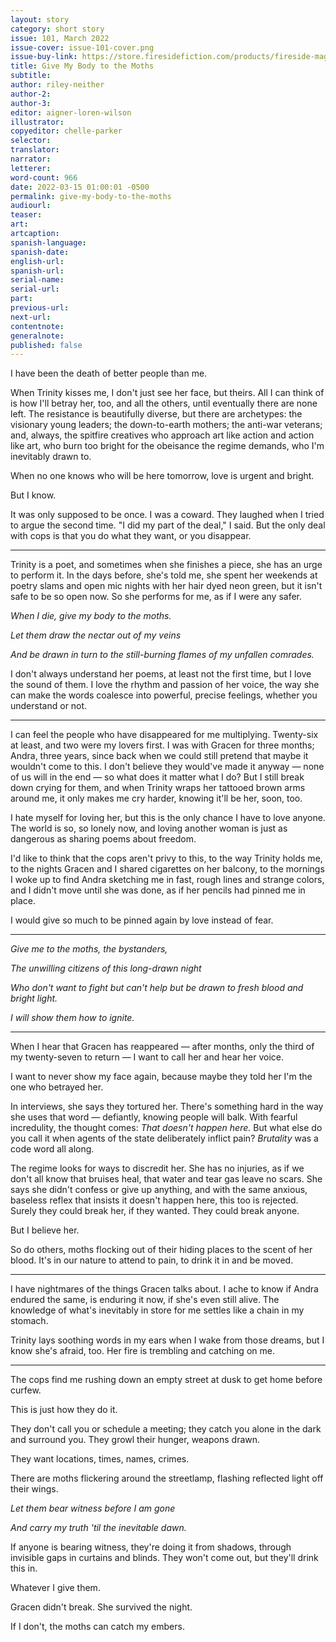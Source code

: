 ```yaml
---
layout: story
category: short story
issue: 101, March 2022
issue-cover: issue-101-cover.png
issue-buy-link: https://store.firesidefiction.com/products/fireside-magazine-issue-101-march-2022
title: Give My Body to the Moths
subtitle:
author: riley-neither
author-2:
author-3:
editor: aigner-loren-wilson
illustrator:
copyeditor: chelle-parker
selector:
translator:
narrator:
letterer:
word-count: 966
date: 2022-03-15 01:00:01 -0500
permalink: give-my-body-to-the-moths
audiourl:
teaser:
art:
artcaption:
spanish-language:
spanish-date:
english-url:
spanish-url:
serial-name:
serial-url:
part:
previous-url:
next-url:
contentnote:
generalnote:
published: false
---
```

I have been the death of better people than me.

When Trinity kisses me, I don't just see her face, but theirs. All I can think of is how I'll betray her, too, and all the others, until eventually there are none left.
The resistance is beautifully diverse, but there are archetypes: the visionary young leaders; the down-to-earth mothers; the anti-war veterans; and, always, the spitfire creatives who approach art like action and action like art, who burn too bright for the obeisance the regime demands, who I'm inevitably drawn to.

When no one knows who will be here tomorrow, love is urgent and bright.

But I know.

It was only supposed to be once. I was a coward. They laughed when I tried to argue the second time. "I did my part of the deal," I said. But the only deal with cops is that you do what they want, or you disappear.

---

Trinity is a poet, and sometimes when she finishes a piece, she has an urge to perform it. In the days before, she's told me, she spent her weekends at poetry slams and open mic nights with her hair dyed neon green, but it isn't safe to be so open now. So she performs for me, as if I were any safer.

_When I die, give my body to the moths._

_Let them draw the nectar out of my veins_

_And be drawn in turn to the still-burning flames of my unfallen comrades._

I don't always understand her poems, at least not the first time, but I love the sound of them. I love the rhythm and passion of her voice, the way she can make the words coalesce into powerful, precise feelings, whether you understand or not.

---

I can feel the people who have disappeared for me multiplying. Twenty-six at least, and two were my lovers first. I was with Gracen for three months; Andra, three years, since back when we could still pretend that maybe it wouldn't come to this. I don't believe they would've made it anyway — none of us will in the end — so what does it matter what I do? But I still break down crying for them, and when Trinity wraps her tattooed brown arms around me, it only makes me cry harder, knowing it'll be her, soon, too.

I hate myself for loving her, but this is the only chance I have to love anyone. The world is so, so lonely now, and loving another woman is just as dangerous as sharing poems about freedom.

I'd like to think that the cops aren't privy to this, to the way Trinity holds me, to the nights Gracen and I shared cigarettes on her balcony, to the mornings I woke up to find Andra sketching me in fast, rough lines and strange colors, and I didn't move until she was done, as if her pencils had pinned me in place.

I would give so much to be pinned again by love instead of fear.

---

_Give me to the moths, the bystanders,_

_The unwilling citizens of this long-drawn night_

_Who don't want to fight but can't help but be drawn to fresh blood and bright light._

_I will show them how to ignite._

---

When I hear that Gracen has reappeared — after months, only the third of my twenty-seven to return — I want to call her and hear her voice.

I want to never show my face again, because maybe they told her I'm the one who betrayed her.

In interviews, she says they tortured her. There's something hard in the way she uses that word — defiantly, knowing people will balk. With fearful incredulity, the thought comes: _That doesn't happen here._ But what else do you call it when agents of the state deliberately inflict pain? _Brutality_ was a code word all along.

The regime looks for ways to discredit her. She has no injuries, as if we don't all know that bruises heal, that water and tear gas leave no scars. She says she didn't confess or give up anything, and with the same anxious, baseless reflex that insists it doesn't happen here, this too is rejected.  Surely they could break her, if they wanted.  They could break anyone.

But I believe her.

So do others, moths flocking out of their hiding places to the scent of her blood. It's in our nature to attend to pain, to drink it in and be moved.

---

I have nightmares of the things Gracen talks about. I ache to know if Andra endured the same, is enduring it now, if she's even still alive. The knowledge of what's inevitably in store for me settles like a chain in my stomach.

Trinity lays soothing words in my ears when I wake from those dreams, but I know she's afraid, too. Her fire is trembling and catching on me.

---

The cops find me rushing down an empty street at dusk to get home before curfew.

This is just how they do it.

They don't call you or schedule a meeting; they catch you alone in the dark and surround you. They growl their hunger, weapons drawn.

They want locations, times, names, crimes.

There are moths flickering around the streetlamp, flashing reflected light off their wings.

_Let them bear witness before I am gone_

_And carry my truth 'til the inevitable dawn._

If anyone is bearing witness, they're doing it from shadows, through invisible gaps in curtains and blinds. They won't come out, but they'll drink this in.

Whatever I give them.

Gracen didn't break. She survived the night.

If I don't, the moths can catch my embers.
